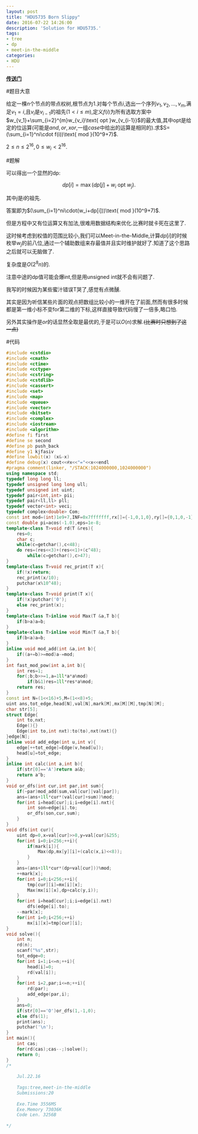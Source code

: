 ```yaml
---
layout: post
title: "HDU5735 Born Slippy"
date: 2016-07-22 14:26:00
description: 'Solution for HDU5735.'
tags:
- tree
- dp
- meet-in-the-middle
categories:
- HDU
---
```


[**传送门**](http://acm.hdu.edu.cn/showproblem.php?pid=5735)

#题目大意

给定一棵$n$个节点的带点权树,根节点为$1$.对每个节点$i$,选出一个序列$v_1,v_2,\dots,v_m$,满足$v_1=i$,且$v_i$是$v_{i-1}$的祖先$(1<i\le m)$,定义$f(i)$为所有选取方案中$w_{v_1}+\sum_{i=2}^{m}w_{v_i}\text{ opt }w_{v_{i-1}}$的最大值,其中$\text{opt}$是给定的位运算(可能是$and,or,xor$,一组$case$中给出的运算是相同的).求$S=(\sum_{i=1}^ni\cdot f(i))\text{ mod }(10^9+7)$.

$2\le n\le2^{16},0\le w_i<2^{16}.$

#题解

可以得出一个显然的dp:

$$
dp[i]=\max(dp[j]+w_i\text{ opt }w_j).
$$

其中$j$是$i$的祖先.

答案即为$(\sum_{i=1}^ni\cdot(w_i+dp[i]))\text{ mod }(10^9+7)$.

但是方程中又有位运算又有加法,很难用数据结构来优化.比赛时就卡死在这里了.

这时候考虑到权值的范围比较小,我们可以Meet-in-the-Middle,计算$dp[i]$的时候枚举$w_j$的前八位,通过一个辅助数组来存最值并且实时维护就好了.知道了这个思路之后就可以无脑做了.

复杂度是$O(2^8n)$的.

注意中途的dp值可能会爆int,但是用unsigned int就不会有问题了.

我写的时候因为某些蜜汁错误T哭了,感觉有点微醺.

其实是因为听信某些片面的观点把数组比较小的一维开在了前面,然而有很多时候都是第一维小标不变for第二维的下标,这样直接导致代码慢了一倍多,略口怕.

另外其实操作是$or$的话显然全取是最优的,于是可以$O(n)$求解.~~(比赛时只想到了这一点)~~

#代码

```c++
#include <cstdio>
#include <cmath>
#include <ctime>
#include <cctype>
#include <cstring>
#include <cstdlib>
#include <cassert>
#include <set>
#include <map>
#include <queue>
#include <vector>
#include <bitset>
#include <complex>
#include <iostream>
#include <algorithm>
#define fi first
#define se second
#define pb push_back
#define y1 kjfasiv
#define lowbit(x) (x&-x)
#define debug(x) cout<<#x<<"="<<x<<endl
#pragma comment(linker, "/STACK:1024000000,1024000000")
using namespace std;
typedef long long ll;
typedef unsigned long long ull;
typedef unsigned int uint;
typedef pair<int,int> pii;
typedef pair<ll,ll> pll;
typedef vector<int> veci;
typedef complex<double> Com;
const int mod=(int)1e9+7,INF=0x7fffffff,rx[]={-1,0,1,0},ry[]={0,1,0,-1};
const double pi=acos(-1.0),eps=1e-8;
template<class T>void rd(T &res){
    res=0;
    char c;
    while(c=getchar(),c<48);
    do res=(res<<3)+(res<<1)+(c^48);
        while(c=getchar(),c>47);
}
template<class T>void rec_print(T x){
    if(!x)return;
    rec_print(x/10);
    putchar(x%10^48);
}
template<class T>void print(T x){
    if(!x)putchar('0');
    else rec_print(x);
}
template<class T>inline void Max(T &a,T b){
    if(b>a)a=b;
}
template<class T>inline void Min(T &a,T b){
    if(b<a)a=b;
}
inline void mod_add(int &a,int b){
    if((a+=b)>=mod)a-=mod;
}
int fast_mod_pow(int a,int b){
    int res=1;
    for(;b;b>>=1,a=1ll*a*a%mod)
        if(b&1)res=1ll*res*a%mod;
    return res;
}
const int N=(1<<16)+5,M=(1<<8)+5;
uint ans,tot_edge,head[N],val[N],mark[M],mx[M][M],tmp[N][M];
char str[5];
struct Edge{
    int to,nxt;
    Edge(){}
    Edge(int to,int nxt):to(to),nxt(nxt){}
}edge[N];
inline void add_edge(int u,int v){
    edge[++tot_edge]=Edge(v,head[u]);
    head[u]=tot_edge;
}
inline int calc(int a,int b){
    if(str[0]=='A')return a&b;
    return a^b;
}
void or_dfs(int cur,int par,int sum){
    if(~par)mod_add(sum,val[cur]|val[par]);
    ans=(ans+1ll*cur*(val[cur]+sum))%mod;
    for(int i=head[cur];i;i=edge[i].nxt){
        int son=edge[i].to;
        or_dfs(son,cur,sum);
    }
}
void dfs(int cur){
    uint dp=0,x=val[cur]>>8,y=val[cur]&255;
    for(int i=0;i<256;++i){
        if(mark[i]){
            Max(dp,mx[y][i]+(calc(x,i)<<8));
        }
    }
    ans=(ans+1ll*cur*(dp+val[cur]))%mod;
    ++mark[x];
    for(int i=0;i<256;++i){
        tmp[cur][i]=mx[i][x];
        Max(mx[i][x],dp+calc(y,i));
    }
    for(int i=head[cur];i;i=edge[i].nxt)
        dfs(edge[i].to);
    --mark[x];
    for(int i=0;i<256;++i)
        mx[i][x]=tmp[cur][i];
}
void solve(){
    int n;
    rd(n);
    scanf("%s",str);
    tot_edge=0;
    for(int i=1;i<=n;++i){
        head[i]=0;
        rd(val[i]);
    }
    for(int i=2,par;i<=n;++i){
        rd(par);
        add_edge(par,i);
    }
    ans=0;
    if(str[0]=='O')or_dfs(1,-1,0);
    else dfs(1);
    print(ans);
    putchar('\n');
}
int main(){
    int cas;
    for(rd(cas);cas--;)solve();
    return 0;
}
/*
	
	Jul.22.16
	
	Tags:tree,meet-in-the-middle
	Submissions:20
	
	Exe.Time 3556MS
	Exe.Memory 73036K
	Code Len. 3256B
	
*/

```

